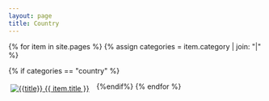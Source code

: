 ```yaml
---
layout: page
title: Country
---
```


{% for item in site.pages %}
{% assign categories = item.category | join: "|" %}

{% if categories == "country" %}
<div style="padding: 4px; float:left; width: 33%"><a title="{{title}}" href="{{ item.url }}"><img alt="{{title}}" src="{{ item.image }}"> {{ item.title }}</a></div>
{%endif%}
{% endfor %}
